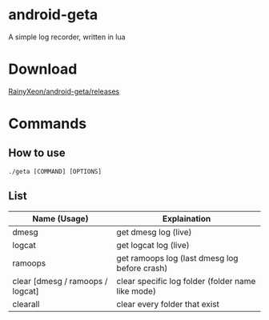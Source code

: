 # android-geta

A simple log recorder, written in lua

# Download

[RainyXeon/android-geta/releases](https://github.com/RainyXeon/android-geta/releases/latest)

# Commands

## How to use
```
./geta [COMMAND] [OPTIONS]
```

## List

| Name (Usage)                     | Explaination                                      |
|----------------------------------|---------------------------------------------------|
| dmesg                            | get dmesg log (live)                              |
| logcat                           | get logcat log (live)                             |
| ramoops                          | get ramoops log (last dmesg log before crash)     |
| clear [dmesg / ramoops / logcat] | clear specific log folder (folder name like mode) |
| clearall                         | clear every folder that exist                     |